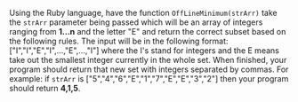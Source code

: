 Using the Ruby language, have the function ```OffLineMinimum(strArr)``` take the ```strArr``` parameter being passed which will be an array of integers ranging from **1...n** and the letter "E" and return the correct subset based on the following rules. The input will be in the following format: ["I","I","E","I",...,"E",...,"I"] where the I's stand for integers and the E means take out the smallest integer currently in the whole set. When finished, your program should return that new set with integers separated by commas. For example: if ```strArr``` is ["5","4","6","E","1","7","E","E","3","2"] then your program should return **4,1,5**.
